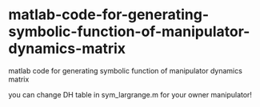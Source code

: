 # matlab-code-for-generating-symbolic-function-of-manipulator-dynamics-matrix
matlab code for generating symbolic function of manipulator dynamics matrix

you can change DH table in sym_largrange.m for your owner manipulator!
